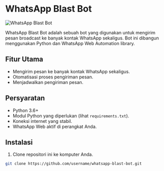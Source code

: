 # WhatsApp Blast Bot

![WhatsApp Blast Bot](bot_image.png)

WhatsApp Blast Bot adalah sebuah bot yang digunakan untuk mengirim pesan broadcast ke banyak kontak WhatsApp sekaligus. Bot ini dibangun menggunakan Python dan WhatsApp Web Automation library.

## Fitur Utama

- Mengirim pesan ke banyak kontak WhatsApp sekaligus.
- Otomatisasi proses pengiriman pesan.
- Menjadwalkan pengiriman pesan.

## Persyaratan

- Python 3.6+
- Modul Python yang diperlukan (lihat `requirements.txt`).
- Koneksi internet yang stabil.
- WhatsApp Web aktif di perangkat Anda.

## Instalasi

1. Clone repositori ini ke komputer Anda.

```bash
git clone https://github.com/username/whatsapp-blast-bot.git
